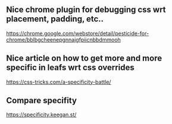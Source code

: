 ## Nice chrome plugin for debugging css wrt placement, padding, etc..
https://chrome.google.com/webstore/detail/pesticide-for-chrome/bblbgcheenepgnnajgfpiicnbbdmmooh

## Nice article on how to get more and more specific in leafs wrt css overrides
https://css-tricks.com/a-specificity-battle/

## Compare specifity
https://specificity.keegan.st/
